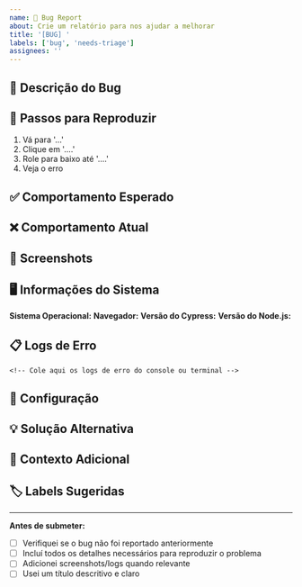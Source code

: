 ```yaml
---
name: 🐛 Bug Report
about: Crie um relatório para nos ajudar a melhorar
title: '[BUG] '
labels: ['bug', 'needs-triage']
assignees: ''
---
```


## 🐛 Descrição do Bug

<!-- Uma descrição clara e concisa do que é o bug -->

## 🔄 Passos para Reproduzir

1. Vá para '...'
2. Clique em '....'
3. Role para baixo até '....'
4. Veja o erro

## ✅ Comportamento Esperado

<!-- Uma descrição clara e concisa do que você esperava que acontecesse -->

## ❌ Comportamento Atual

<!-- Uma descrição clara e concisa do que realmente aconteceu -->

## 📸 Screenshots

<!-- Se aplicável, adicione screenshots para ajudar a explicar o problema -->

## 🖥️ Informações do Sistema

**Sistema Operacional:** <!-- ex. Windows 10, macOS 12.0, Ubuntu 20.04 -->
**Navegador:** <!-- ex. Chrome 96, Firefox 95, Safari 15 -->
**Versão do Cypress:** <!-- ex. 13.7.1 -->
**Versão do Node.js:** <!-- ex. 18.0.0 -->

## 📋 Logs de Erro

```
<!-- Cole aqui os logs de erro do console ou terminal -->
```

## 🔧 Configuração

<!-- Se o bug estiver relacionado à configuração, adicione detalhes aqui -->

## 💡 Solução Alternativa

<!-- Se você tem uma solução alternativa, descreva aqui -->

## 📝 Contexto Adicional

<!-- Adicione qualquer outro contexto sobre o problema aqui -->

## 🏷️ Labels Sugeridas

<!-- Sugira labels que você acha que se aplicam a este issue -->

---

**Antes de submeter:**
- [ ] Verifiquei se o bug não foi reportado anteriormente
- [ ] Incluí todos os detalhes necessários para reproduzir o problema
- [ ] Adicionei screenshots/logs quando relevante
- [ ] Usei um título descritivo e claro
